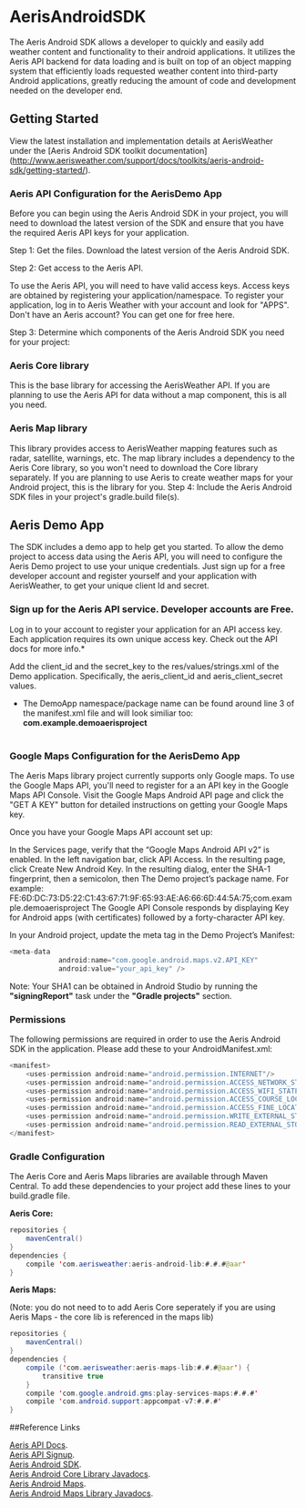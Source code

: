 AerisAndroidSDK
================

The Aeris Android SDK allows a developer to quickly and easily add weather content and functionality to their android applications. It utilizes the Aeris API backend for data loading and is built on top of an object mapping system that efficiently loads requested weather content into third-party Android applications, greatly reducing the amount of code and development needed on the developer end.

## Getting Started 

View the latest installation and implementation details at AerisWeather under the [Aeris Android SDK toolkit documentation] (http://www.aerisweather.com/support/docs/toolkits/aeris-android-sdk/getting-started/).

### Aeris API Configuration for the AerisDemo App
Before you can begin using the Aeris Android SDK in your project, you will need to download the latest version of the SDK and ensure that you have the required Aeris API keys for your application.

Step 1: Get the files.  Download the latest version of the Aeris Android SDK. 

Step 2: Get access to the Aeris API. 

To use the Aeris API, you will need to have valid access keys. Access keys are obtained by registering your application/namespace. To register your application, log in to Aeris Weather with your account and look for "APPS". 
Don't have an Aeris account? You can get one for free here.

Step 3: Determine which components of the Aeris Android SDK you need for your project:

### Aeris Core library
This is the base library for accessing the AerisWeather API. If you are planning to use the Aeris API for data without a map component, this is all you need.

### Aeris Map library
This library provides access to AerisWeather mapping features such as radar, satellite, warnings, etc. 
The map library includes a dependency to the Aeris Core library, so you won't need to download the Core library separately. If you are planning to use Aeris to create weather maps for your Android project, this is the library for you.
Step 4: Include the Aeris Android SDK files in your project's gradle.build file(s).

## Aeris Demo App
The SDK includes a demo app to help get you started. To allow the demo project to access data using the Aeris API, you will need to configure the Aeris Demo project to use your unique credentials. Just sign up for a free developer account and register yourself and your application with AerisWeather, to get your unique client Id and secret.

### Sign up for the Aeris API service. Developer accounts are Free.
Log in to your account to register your application for an API access key. Each application requires its own unique access key. Check out the API docs for more info.*

Add the client_id and the secret_key to the res/values/strings.xml of the Demo application. Specifically, the aeris_client_id and aeris_client_secret values.
* The DemoApp namespace/package name can be found around line 3 of the manifest.xml file and will look similiar too: **com.example.demoaerisproject**<br/><br/>

### Google Maps Configuration for the AerisDemo App
The Aeris Maps library project currently supports only Google maps. To use the Google Maps API, you'll need to register for a an API key in the Google Maps API Console. Visit the Google Maps Android API page and click the "GET A KEY"  button for detailed instructions on getting your Google Maps key. 

Once you have your Google Maps API account set up:

In the Services page, verify that the “Google Maps Android API v2” is enabled.
In the left navigation bar, click API Access.
In the resulting page, click Create New Android Key.
In the resulting dialog, enter the SHA-1 fingerprint, then a semicolon, then The Demo project’s package name. For example: FE:6D:DC:73:D5:22:C1:43:67:71:9F:65:93:AE:A6:66:6D:44:5A:75;com.example.demoaerisproject
The Google API Console responds by displaying Key for Android apps (with certificates) followed by a forty-character API key.

In your Android project, update the meta tag in the Demo Project’s Manifest:
```java
<meta-data
            android:name="com.google.android.maps.v2.API_KEY"
            android:value="your_api_key" />
```
Note: Your SHA1 can be obtained in Android Studio by running the **"signingReport"** task under the **"Gradle projects"** section.

### Permissions
The following permissions are required in order to use the Aeris Android SDK in the application. Please add these to your AndroidManifest.xml:
```java
<manifest>
    <uses-permission android:name="android.permission.INTERNET"/>
    <uses-permission android:name="android.permission.ACCESS_NETWORK_STATE"/>
    <uses-permission android:name="android.permission.ACCESS_WIFI_STATE"/>
    <uses-permission android:name="android.permission.ACCESS_COURSE_LOCATION"/>
    <uses-permission android:name="android.permission.ACCESS_FINE_LOCATION"/>
    <uses-permission android:name="android.permission.WRITE_EXTERNAL_STORAGE"/>
    <uses-permission android:name="android.permission.READ_EXTERNAL_STORAGE"/>
</manifest>
```
### Gradle Configuration
The Aeris Core and Aeris Maps libraries are available through Maven Central. To add these dependencies to your project add these lines to your build.gradle file. 

**Aeris Core:**
```java
repositories {
    mavenCentral()
}
dependencies {
    compile 'com.aerisweather:aeris-android-lib:#.#.#@aar'
}
``` 

**Aeris Maps:**

(Note: you do not need to to add Aeris Core seperately if you are using Aeris Maps - the core lib is referenced in the maps lib)
```java
repositories {
    mavenCentral()
}
dependencies {
    compile ('com.aerisweather:aeris-maps-lib:#.#.#@aar') {
        transitive true
    }
    compile 'com.google.android.gms:play-services-maps:#.#.#'
    compile 'com.android.support:appcompat-v7:#.#.#'
}
``` 

##Reference Links

[Aeris API Docs](http://www.aerisweather.com/support/docs/api/).<br/>
[Aeris API Signup](http://www.aerisweather.com/signup/).<br/>
[Aeris Android SDK](http://www.aerisweather.com/support/docs/toolkits/aeris-android-sdk/).<br/>
[Aeris Android Core Library Javadocs](http://www.aerisweather.com/docs/android/Aeris/index.html).<br/>
[Aeris Android Maps](http://www.aerisweather.com/support/docs/toolkits/aeris-android-sdk/getting-started/weather-maps/).<br/>
[Aeris Android Maps Library Javadocs](http://www.aerisweather.com/docs/android/AerisMap/index.html).<br/>


